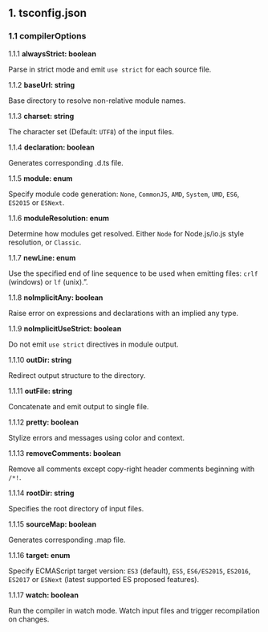 ## 1. tsconfig.json

### 1.1 compilerOptions

1.1.1 **alwaysStrict: boolean**

Parse in strict mode and emit ``use strict`` for each source file.

1.1.2 **baseUrl: string**

Base directory to resolve non-relative module names.

1.1.3 **charset: string**

The character set (Default: ``UTF8``) of the input files.

1.1.4 **declaration: boolean**

Generates corresponding .d.ts file.

1.1.5 **module: enum**

Specify module code generation: ``None``, ``CommonJS``, ``AMD``, ``System``, ``UMD``, ``ES6``, ``ES2015`` or ``ESNext``.

1.1.6 **moduleResolution: enum**

Determine how modules get resolved. Either ``Node`` for Node.js/io.js style resolution, or ``Classic``.

1.1.7 **newLine: enum**

Use the specified end of line sequence to be used when emitting files: ``crlf`` (windows) or ``lf`` (unix).”.

1.1.8 **noImplicitAny: boolean**

Raise error on expressions and declarations with an implied any type.

1.1.9 **noImplicitUseStrict: boolean**

Do not emit ``use strict`` directives in module output.

1.1.10 **outDir: string**

Redirect output structure to the directory.

1.1.11 **outFile: string**

Concatenate and emit output to single file.

1.1.12 **pretty: boolean**

Stylize errors and messages using color and context.

1.1.13 **removeComments: boolean**

Remove all comments except copy-right header comments beginning with ``/*!``.

1.1.14 **rootDir: string**

Specifies the root directory of input files.

1.1.15 **sourceMap: boolean**

Generates corresponding .map file.

1.1.16 **target: enum**

Specify ECMAScript target version: ``ES3`` (default), ``ES5``, ``ES6/ES2015``, ``ES2016``, ``ES2017`` or ``ESNext`` (latest supported ES proposed features). 

1.1.17 **watch: boolean**

Run the compiler in watch mode. Watch input files and trigger recompilation on changes.






